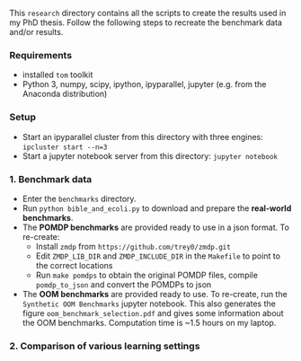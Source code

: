 This `research` directory contains all the scripts to create the results used in my PhD thesis. Follow the following steps to recreate the benchmark data and/or results.

### Requirements

* installed `tom` toolkit
* Python 3, numpy, scipy, ipython, ipyparallel, jupyter (e.g. from the Anaconda distribution)

### Setup

* Start an ipyparallel cluster from this directory with three engines:
    `ipcluster start --n=3`
* Start a jupyter notebook server from this directory:
    `jupyter notebook`

### 1. Benchmark data

* Enter the `benchmarks` directory.
* Run `python bible_and_ecoli.py` to download and prepare the **real-world benchmarks**.
* The **POMDP benchmarks** are provided ready to use in a json format. To re-create:
  + Install `zmdp` from `https://github.com/trey0/zmdp.git`
  + Edit `ZMDP_LIB_DIR` and `ZMDP_INCLUDE_DIR` in the `Makefile` to point to the correct locations
  + Run `make pomdps` to obtain the original POMDP files, compile `pomdp_to_json` and convert the POMDPs to json
* The **OOM benchmarks** are provided ready to use. To re-create, run the `Synthetic OOM Benchmarks` jupyter notebook. This also generates the figure `oom_benchmark_selection.pdf` and gives some information about the OOM benchmarks. Computation time is ~1.5 hours on my laptop.

### 2. Comparison of various learning settings




